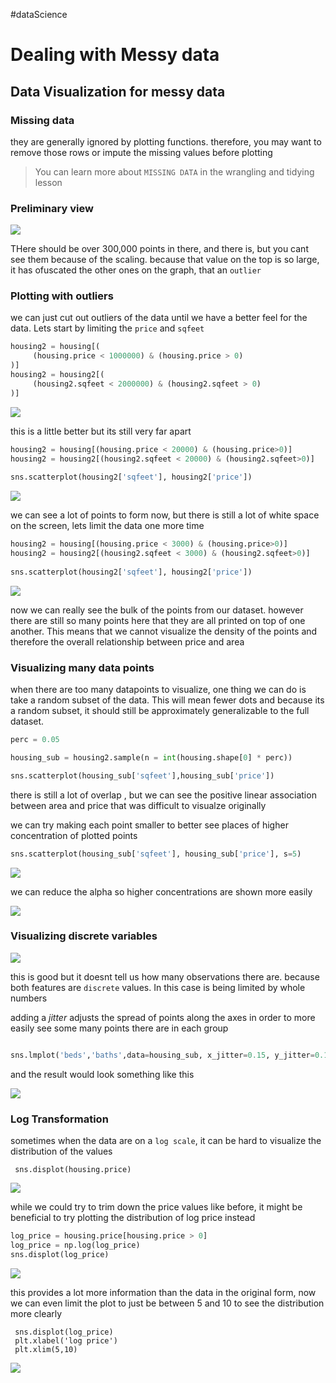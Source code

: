 #dataScience 
# Dealing with Messy data

## Data Visualization for messy data

### Missing data

they are generally ignored by plotting functions. therefore, you may want to remove those rows or impute the missing values before plotting

> You can learn more about `MISSING DATA` in the wrangling and tidying lesson

### Preliminary view

<img src='https://static-assets.codecademy.com/Courses/EDA/Messy_Data_Viz/scatterplot_outliers.png'>

THere should be over 300,000 points in there, and there is, but you cant see them because of the scaling. because that value on the top is so large, it has ofuscated the other ones on the graph, that an `outlier`

### Plotting with outliers

we can just cut out outliers of the data until we have a better feel for the data. Lets start by limiting the `price` and `sqfeet`

```python
housing2 = housing[(
     (housing.price < 1000000) & (housing.price > 0)
)]
housing2 = housing2[(
     (housing2.sqfeet < 2000000) & (housing2.sqfeet > 0)
)]
```
<img src='https://static-assets.codecademy.com/Courses/EDA/Messy_Data_Viz/scatterplot_scaledown1.png'>

this is a little better but its still very far apart
```python
housing2 = housing[(housing.price < 20000) & (housing.price>0)]
housing2 = housing2[(housing2.sqfeet < 20000) & (housing2.sqfeet>0)]
 
sns.scatterplot(housing2['sqfeet'], housing2['price'])
```

<img src='https://static-assets.codecademy.com/Courses/EDA/Messy_Data_Viz/scatterplot_scaledown2.png'>

we can see a lot of points to form now, but there is still a lot of white space on the screen, lets limit the data one more time

```python
housing2 = housing[(housing.price < 3000) & (housing.price>0)]
housing2 = housing2[(housing2.sqfeet < 3000) & (housing2.sqfeet>0)]
 
sns.scatterplot(housing2['sqfeet'], housing2['price'])
```

<img src='https://static-assets.codecademy.com/Courses/EDA/Messy_Data_Viz/scatterplot_toomany.png'>

now we can really see the bulk of the points from our dataset. however there are still so many points here that they are all printed on top of one another. This means that we cannot visualize the density of the points and therefore the overall relationship between price and area

### Visualizing many data points

when there are too many datapoints to visualize, one thing we can do is take a random subset of the data. This will mean fewer dots and because its a random subset, it should still be approximately generalizable to the full dataset. 
```python
perc = 0.05

housing_sub = housing2.sample(n = int(housing.shape[0] * perc))

sns.scatterplot(housing_sub['sqfeet'],housing_sub['price'])
```
there is still a lot of overlap , but we can see the positive linear association between area and price that was difficult to visualze originally

we can try making each point smaller to better see places of higher concentration of plotted points
```python
sns.scatterplot(housing_sub['sqfeet'], housing_sub['price'], s=5)
```
<img src='https://static-assets.codecademy.com/Courses/EDA/Messy_Data_Viz/scatterplot_subplot_smaller.png'>

we can reduce the alpha so higher concentrations are shown more easily

<img src='https://static-assets.codecademy.com/Courses/EDA/Messy_Data_Viz/scatterplot_subplot_alpha.png'>


### Visualizing discrete variables 

<img src='https://static-assets.codecademy.com/Courses/EDA/Messy_Data_Viz/scatterplot_discrete.png'>

this is good but it doesnt tell us how many observations there are. because both features are `discrete` values. In this case is being limited by whole numbers

adding a *jitter* adjusts the spread of points along the axes in order to more easily see some many points there are in each group

```python

sns.lmplot('beds','baths',data=housing_sub, x_jitter=0.15, y_jitter=0.15, fit_reg=False)
```
and the result would look something like this

<img src='https://static-assets.codecademy.com/Courses/EDA/Messy_Data_Viz/scatterplot_discrete_jitter.png'>

### Log Transformation

sometimes when the data are on a `log scale`, it can be hard to visualize the distribution of the values

     sns.displot(housing.price)

<img src='https://static-assets.codecademy.com/Courses/EDA/Messy_Data_Viz/distribution.png'>

while we could try to trim down the price values like before, it might be beneficial to try plotting the distribution of log price instead
```python
log_price = housing.price[housing.price > 0]
log_price = np.log(log_price)
sns.displot(log_price)
```

<img src='https://static-assets.codecademy.com/Courses/EDA/Messy_Data_Viz/distribution_log.png'>

this provides a lot more information than the data in the original form, now we can even limit the plot to just be between 5 and 10 to see the distribution more clearly

     sns.displot(log_price)
     plt.xlabel('log price')
     plt.xlim(5,10)

<img src='https://static-assets.codecademy.com/Courses/EDA/Messy_Data_Viz/distribution_log_limited.png'>
